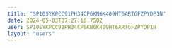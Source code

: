 ```yaml
---
title: "SP10SYKPCC91PH34CP6KN6K409HT6ARTGFZPYDP1N"
date: 2024-05-03T07:27:16.758Z
user: SP10SYKPCC91PH34CP6KN6K409HT6ARTGFZPYDP1N
layout: "users"
---
```

    